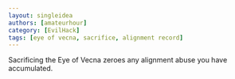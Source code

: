 ```yaml
---
layout: singleidea
authors: [amateurhour]
category: [EvilHack]
tags: [eye of vecna, sacrifice, alignment record]
---
```

Sacrificing the Eye of Vecna zeroes any alignment abuse you have accumulated.
